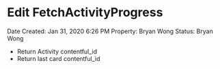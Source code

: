 # Edit FetchActivityProgress

Date Created: Jan 31, 2020 6:26 PM
Property: Bryan Wong
Status: Bryan Wong

- Return Activity contentful_id
- Return last card contentful_id